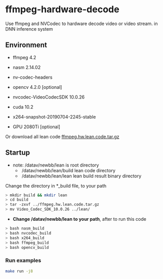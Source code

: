 # ffmpeg-hardware-decode
Use ffmpeg and NVCodec to hardware decode video or video stream.   in DNN inference system





## Environment

* ffmpeg 4.2
* nasm 2.14.02
* nv-codec-headers
* opencv 4.2.0 [optional]

* nvcodec-VideoCodecSDK 10.0.26
* cuda 10.2
* x264-snapshot-20190704-2245-stable
* GPU 2080Ti [optional]

Or download all lean code [ffmpeg.hw.lean.code.tar.gz](http://zifuture.com:1000/fs/16.std/ffmpeg.hw.lean.code.tar.gz) 





## Startup

* note:   /datav/newbb/lean       					is root directory
  * ​     /datav/newbb/lean/build         	   lean code directory
  * ​     /datav/newbb/lean/lean                 lean build result binary directory

Change the directory in *_build file, to your path

```bash
> mkdir build && mkdir lean
> cd build
> tar -zxvf ../ffmpeg.hw.lean.code.tar.gz
> mv Video_Codec_SDK_10.0.26 ../lean/
```



* **Change  /datav/newbb/lean  to your path**, after to run this code

```bash
> bash nasm_build
> bash nvcodec_build
> bash x264_build
> bash ffmpeg_build
> bash opencv_build
```



### Run examples

```bash
make run -j8
```

